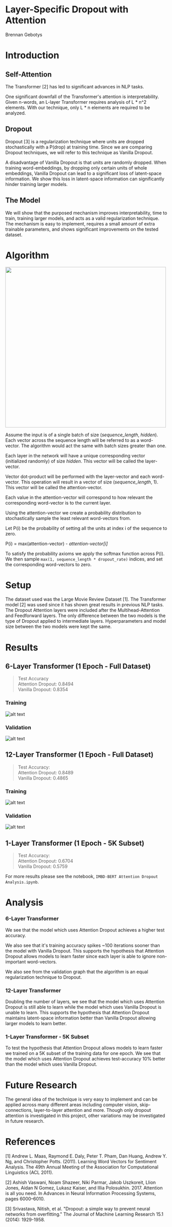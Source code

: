 # Layer-Specific Dropout with Attention
Brennan Gebotys

# Introduction

## Self-Attention

The Transformer [2] has led to significant advances in NLP tasks.

One significant downfall of the Transformer's attention is interpretability. Given n-words, an L-layer Transformer requires analysis of L * n^2 elements. With our technique, only L * n elements are required to be analyzed.  

## Dropout

Dropout [3] is a regularization technique where units are dropped stochastically with a P(drop) at training time. Since we are comparing Dropout techniques, we will refer to this technique as Vanilla Dropout.

A disadvantage of Vanilla Dropout is that units are randomly dropped. When training word-embeddings, by dropping only certain units of whole embeddings, Vanilla Dropout can lead to a significant loss of latent-space information. We show this loss in latent-space information can significantly hinder training larger models. 

## The Model

We will show that the purposed mechanism improves interpretability, time to train, training larger models, and acts as a valid regularization technique. The mechanism is easy to implement, requires a small amount of extra trainable parameters, and shows significant improvements on the tested dataset. 

# Algorithm

<img src="images/Diagram.png" width="500">


Assume the input is of a single batch of size (*sequence_length*, *hidden*). Each vector across the sequence length will be referred to as a word-vector. The algorithm would act the same with batch sizes greater than one.

Each layer in the network will have a unique corresponding vector (initialized randomly) of size *hidden*. This vector will be called the layer-vector. 

Vector dot-product will be performed with the layer-vector and each word-vector. This operation will result in a vector of size (*sequence_length*, 1). This vector will be called the attention-vector. 

Each value in the attention-vector will correspond to how relevant the corresponding word-vector is to the current layer. 

Using the attention-vector we create a probability distribution to stochastically sample the least relevant word-vectors from. 

Let P(i) be the probability of setting all the units at index i of the sequence to zero. 

P(i) = max(attention-vector) - *attention-vector[i]*

To satisfy the probability axioms we apply the softmax function across P(i). We then sample `max(1, sequence_length * dropout_rate)` indices, and set the corresponding word-vectors to zero.

# Setup 

The dataset used was the Large Movie Review Dataset [1]. The Transformer model [2] was used since it has shown great results in previous NLP tasks. The Dropout Attention layers were included after the Multihead-Attention and Feedforward layers. The only difference between the two models is the type of Dropout applied to intermediate layers. Hyperparameters and model size between the two models were kept the same.

# Results

## 6-Layer Transformer (1 Epoch - Full Dataset)
> Test Accuracy <br/>
> Attention Dropout: 0.8494 <br/>
> Vanilla Dropout: 0.8354 

### Training
![alt text](images/6layer-train.png) 
### Validation
![alt text](images/6layer-validation.png)

## 12-Layer Transformer (1 Epoch - Full Dataset)
> Test Accuracy: <br/>
> Attention Dropout:    0.8489 <br/>
> Vanilla Dropout:              0.4865 

### Training
![alt text](images/12layer-train.png)

### Validation
![alt text](images/12layer-val.png)

## 1-Layer Transformer (1 Epoch - 5K Subset)
> Test Accuracy: <br/>
> Attention Dropout: 0.6704 <br/>
> Vanilla Dropout: 0.5759 

For more results please see the notebook, `IMBD-BERT Attention Dropout Analysis.ipynb`.

# Analysis

### 6-Layer Transformer
We see that the model which uses Attention Dropout achieves a higher test accuracy. 

We also see that it's training accuracy spikes ~100 iterations sooner than the model with Vanilla Dropout. This supports the hypothesis that Attention Dropout allows models to learn faster since each layer is able to ignore non-important word-vectors. 

We also see from the validation graph that the algorithm is an equal regularization technique to Dropout.

### 12-Layer Transformer
Doubling the number of layers, we see that the model which uses Attention Dropout is still able to learn while the model which uses Vanilla Dropout is unable to learn. This supports the hypothesis that Attention Dropout maintains latent-space information better than Vanilla Dropout allowing larger models to learn better. 

### 1-Layer Transformer - 5K Subset
To test the hypothesis that Attention Dropout allows models to learn faster we trained on a 5K subset of the training data for one epoch. We see that the model which uses Attention Dropout achieves test-accuracy 10% better than the model which uses Vanilla Dropout. 

# Future Research

The general idea of the technique is very easy to implement and can be applied across many different areas including computer vision, skip-connections, layer-to-layer attention and more. Though only dropout attention is investigated in this project, other variations may be investigated in future research.

# References

[1] Andrew L. Maas, Raymond E. Daly, Peter T. Pham, Dan Huang, Andrew Y. Ng, and Christopher Potts. (2011). Learning Word Vectors for Sentiment Analysis. The 49th Annual Meeting of the Association for Computational Linguistics (ACL 2011). 

[2] Ashish Vaswani, Noam Shazeer, Niki Parmar, Jakob Uszkoreit, Llion Jones, Aidan N Gomez, Lukasz Kaiser, and Illia Polosukhin. 2017. Attention is all you need. In Advances in Neural Information Processing Systems, pages 6000–6010.

[3] Srivastava, Nitish, et al. "Dropout: a simple way to prevent neural networks from overfitting." The Journal of Machine Learning Research 15.1 (2014): 1929-1958.
